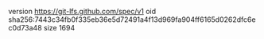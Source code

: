 version https://git-lfs.github.com/spec/v1
oid sha256:7443c34fb0f335eb36e5d72491a4f13d969fa904ff6165d0262dfc6ec0d73a48
size 1694
